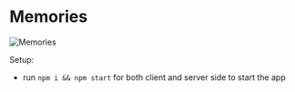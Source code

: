 # Memories

![Memories](https://i.ibb.co/Z8Y0CJv/Screenshot-2020-10-30-at-11-10-04.png)

Setup:

- run `npm i && npm start` for both client and server side to start the app
